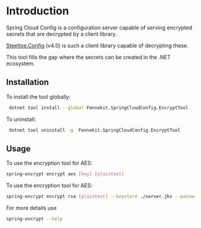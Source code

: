 # Introduction

Spring Cloud Config is a configuration server capable of serving encrypted secrets
that are decrypted by a client library. 

[Steeltoe.Config](https://github.com/SteeltoeOSS/Documentation/blob/v4/api/v4/configuration/encryption-resolver.md) (v4.0) is such a client library capable of decrypting these.

This tool fills the gap where the secrets can be created in the .NET ecosystem.

## Installation

To install the tool globally:
```bash
 dotnet tool install --global Fennekit.SpringCloudConfig.EncryptTool
```

To uninstall:
```bash
 dotnet tool uninstall -g  Fennekit.SpringCloudConfig.EncryptTool 
```

## Usage

To use the encryption tool for AES:

```bash
spring-encrypt encrypt aes [key] [plaintext]
```

To use the encryption tool for AES:

```bash
spring-encrypt encrypt rsa [plaintext] --keystore ./server.jks --password letmein --alias mytestkey
```

For more details use
```bash
spring-encrypt --help 
```


